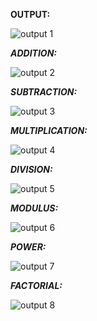 __OUTPUT:__

![output 1](https://user-images.githubusercontent.com/94435852/142805915-43476161-df5a-4ec2-bb8d-a83e2244dbcc.PNG)

__*ADDITION:*__

![output 2](https://user-images.githubusercontent.com/94435852/142806025-c665a60e-e9b2-4aad-9324-7a176bf417e4.PNG)

__*SUBTRACTION:*__

![output 3](https://user-images.githubusercontent.com/94435852/142806492-aa626351-b935-4665-b54b-72a9a41fffb1.PNG)

__*MULTIPLICATION:*__

![output 4](https://user-images.githubusercontent.com/94435852/142806596-9a745804-7aba-40b1-88c6-c612f71eaac2.PNG)

__*DIVISION:*__

![output 5](https://user-images.githubusercontent.com/94435852/142806698-602c3977-a8f6-4e03-b1cc-e56a2a532ebc.PNG)

__*MODULUS:*__

![output 6](https://user-images.githubusercontent.com/94435852/142806867-2f0beaef-6ea7-493b-b382-cb53987708cb.PNG)

__*POWER:*__

![output 7](https://user-images.githubusercontent.com/94435852/142807071-2f1d1381-58ff-4578-a02b-4693e833e963.PNG)

__*FACTORIAL:*__

![output 8](https://user-images.githubusercontent.com/94435852/142809506-0f839f19-d13d-456c-bfb0-2b427ba6c4b5.PNG)
